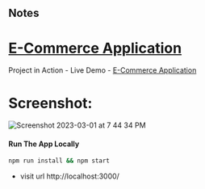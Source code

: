 ## Notes

# [E-Commerce Application](https://idyllic-monstera-e1d301.netlify.app/)

Project in Action - Live Demo - [E-Commerce Application](https://idyllic-monstera-e1d301.netlify.app/)


# Screenshot:

![Screenshot 2023-03-01 at 7 44 34 PM](https://user-images.githubusercontent.com/2153396/227244001-abd106d4-ef01-4136-8f1b-ffe6c5424d00.png)




#### Run The App Locally

```sh
npm run install && npm start
```

- visit url http://localhost:3000/


